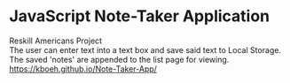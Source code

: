# JavaScript Note-Taker Application
Reskill Americans Project <br>
The user can enter text into a text box and save said text to Local Storage. <br>
The saved 'notes' are appended to the list page for viewing.
https://kboeh.github.io/Note-Taker-App/

